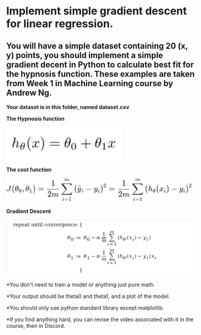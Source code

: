 # Implement simple gradient descent for linear regression.

## You will have a simple dataset containing 20 (x, y) points, you should implement a simple gradient decent in Python to calculate best fit for the hypnosis function. These examples are taken from Week 1 in Machine Learning course by Andrew Ng.


**Your dataset is in this folder, named dataset.csv**

**The Hypnosis function**

![h(x)=theta0 + theta1 * x](equations/hypnosis.png)

**The cost function**

![J(theta0, theta1) = (1/2*m)*sum "from 1 to m" of ((h(x subscript i) - y)^2)](equations/cost_function.png)

**Gradient Descent**

![no alt text](equations/gradient_descent.png)


\*You don't need to train a model or anything just pure math.

\*Your output should be theta0 and theta1, and a plot of the model.

\*You should only use python standard library except matplotlib.

\*If you find anything hard, you can revise the video associated with it in the course, then in Discord.
